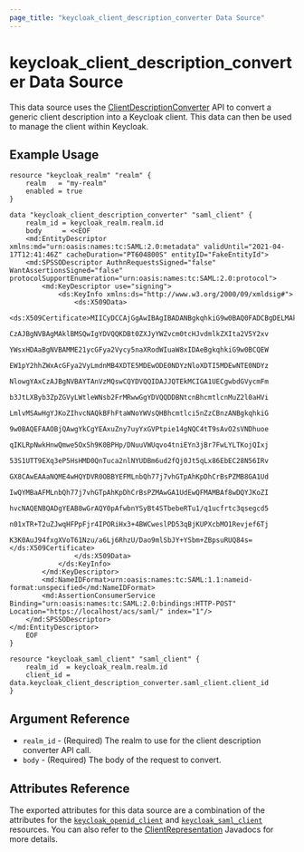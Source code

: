 ```yaml
---
page_title: "keycloak_client_description_converter Data Source"
---
```


# keycloak_client_description_converter Data Source

This data source uses the [ClientDescriptionConverter][1] API to convert a generic client description into a Keycloak
client. This data can then be used to manage the client within Keycloak.

## Example Usage

```hcl
resource "keycloak_realm" "realm" {
    realm   = "my-realm"
    enabled = true
}

data "keycloak_client_description_converter" "saml_client" {
	realm_id = keycloak_realm.realm.id
	body     = <<EOF
	<md:EntityDescriptor xmlns:md="urn:oasis:names:tc:SAML:2.0:metadata" validUntil="2021-04-17T12:41:46Z" cacheDuration="PT604800S" entityID="FakeEntityId">
    <md:SPSSODescriptor AuthnRequestsSigned="false" WantAssertionsSigned="false" protocolSupportEnumeration="urn:oasis:names:tc:SAML:2.0:protocol">
        <md:KeyDescriptor use="signing">
			<ds:KeyInfo xmlns:ds="http://www.w3.org/2000/09/xmldsig#">
				<ds:X509Data>
					<ds:X509Certificate>MIICyDCCAjGgAwIBAgIBADANBgkqhkiG9w0BAQ0FADCBgDELMAkGA1UEBhMCdXMx
					CzAJBgNVBAgMAklBMSQwIgYDVQQKDBt0ZXJyYWZvcm0tcHJvdmlkZXIta2V5Y2xv
					YWsxHDAaBgNVBAMME21ycGFya2Vycy5naXRodWIuaW8xIDAeBgkqhkiG9w0BCQEW
					EW1pY2hhZWxAcGFya2VyLmdnMB4XDTE5MDEwODE0NDYzNloXDTI5MDEwNTE0NDYz
					NlowgYAxCzAJBgNVBAYTAnVzMQswCQYDVQQIDAJJQTEkMCIGA1UECgwbdGVycmFm
					b3JtLXByb3ZpZGVyLWtleWNsb2FrMRwwGgYDVQQDDBNtcnBhcmtlcnMuZ2l0aHVi
					LmlvMSAwHgYJKoZIhvcNAQkBFhFtaWNoYWVsQHBhcmtlci5nZzCBnzANBgkqhkiG
					9w0BAQEFAAOBjQAwgYkCgYEAxuZny7uyYxGVPtpie14gNQC4tT9sAvO2sVNDhuoe
					qIKLRpNwkHnwQmwe5OxSh9K0BPHp/DNuuVWUqvo4tniEYn3jBr7FwLYLTKojQIxj
					53S1UTT9EXq3eP5HsHMD0QnTuca2nlNYUDBm6ud2fQj0Jt5qLx86EbEC28N56IRv
					GX8CAwEAAaNQME4wHQYDVR0OBBYEFMLnbQh77j7vhGTpAhKpDhCrBsPZMB8GA1Ud
					IwQYMBaAFMLnbQh77j7vhGTpAhKpDhCrBsPZMAwGA1UdEwQFMAMBAf8wDQYJKoZI
					hvcNAQENBQADgYEAB8wGrAQY0pAfwbnYSyBt4STbebeRTu1/q1ucfrtc3qsegcd5
					n01xTR+T2uZJwqHFPpFjr4IPORiHx3+4BWCweslPD53qBjKUPXcbMO1Revjef6Tj
					K3K0AuJ94fxgXVoT61Nzu/a6Lj6RhzU/Dao9mlSbJY+YSbm+ZBpsuRUQ84s=</ds:X509Certificate>
				</ds:X509Data>
			</ds:KeyInfo>
		</md:KeyDescriptor>
		<md:NameIDFormat>urn:oasis:names:tc:SAML:1.1:nameid-format:unspecified</md:NameIDFormat>
        <md:AssertionConsumerService Binding="urn:oasis:names:tc:SAML:2.0:bindings:HTTP-POST" Location="https://localhost/acs/saml/" index="1"/>
    </md:SPSSODescriptor>
</md:EntityDescriptor>
	EOF
}

resource "keycloak_saml_client" "saml_client" {
	realm_id  = keycloak_realm.realm.id
	client_id = data.keycloak_client_description_converter.saml_client.client_id
}
```

## Argument Reference

- `realm_id` - (Required) The realm to use for the client description converter API call.
- `body` - (Required) The body of the request to convert.

## Attributes Reference

The exported attributes for this data source are a combination of the attributes for the [`keycloak_openid_client`][2]
and [`keycloak_saml_client`][3] resources. You can also refer to the [ClientRepresentation][4] Javadocs for more details.

[1]: https://www.keycloak.org/docs-api/6.0/javadocs/org/keycloak/exportimport/ClientDescriptionConverter.html
[2]: providers/lucdew/keycloak/latest/docs/resources/openid_client
[3]: providers/lucdew/keycloak/latest/docs/resources/saml_client
[4]: https://www.keycloak.org/docs-api/6.0/javadocs/org/keycloak/representations/idm/ClientRepresentation.html
